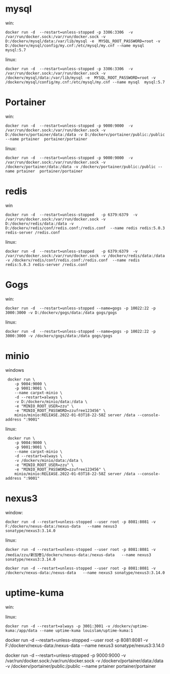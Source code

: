 



# mysql

win:

```
docker run -d  --restart=unless-stopped -p 3306:3306  -v /var/run/docker.sock:/var/run/docker.sock -v D:/dockerv/mysql/data:/var/lib/mysql -e  MYSQL_ROOT_PASSWORD=root -v D:/dockerv/mysql/config/my.cnf:/etc/mysql/my.cnf --name mysql  mysql:5.7
```

linux:

```
docker run -d  --restart=unless-stopped -p 3306:3306  -v /var/run/docker.sock:/var/run/docker.sock -v /dockerv/mysql/data:/var/lib/mysql -e  MYSQL_ROOT_PASSWORD=root -v /dockerv/mysql/config/my.cnf:/etc/mysql/my.cnf --name mysql  mysql:5.7
```

# Portainer

win:

```
docker run -d  --restart=unless-stopped -p 9000:9000  -v /var/run/docker.sock:/var/run/docker.sock -v D:/dockerv/portainer/data:/data -v D:/dockerv/portainer/public:/public --name prtainer  portainer/portainer
```

linux:

```
docker run -d  --restart=unless-stopped -p 9000:9000  -v /var/run/docker.sock:/var/run/docker.sock -v /dockerv/portainer/data:/data -v /dockerv/portainer/public:/public --name prtainer  portainer/portainer
```

# redis

win

```
docker run -d  --restart=unless-stopped   -p 6379:6379  -v /var/run/docker.sock:/var/run/docker.sock -v D:/dockerv/redis/data:/data -v D:/dockerv/redis/conf/redis.conf:/redis.conf  --name redis redis:5.0.3 redis-server /redis.conf
```

linux:

```
docker run -d  --restart=unless-stopped   -p 6379:6379  -v /var/run/docker.sock:/var/run/docker.sock -v /dockerv/redis/data:/data -v /dockerv/redis/conf/redis.conf:/redis.conf  --name redis redis:5.0.3 redis-server /redis.conf
```

# Gogs

win:

```
docker run -d  --restart=unless-stopped --name=gogs -p 10022:22 -p 3000:3000 -v D:/dockerv/gogs/data:/data gogs/gogs
```



linux:

```
docker run -d  --restart=unless-stopped --name=gogs -p 10022:22 -p 3000:3000 -v /dockerv/gogs/data:/data gogs/gogs
```

# minio

windows

```
 docker run \
    -p 9004:9000 \
    -p 9001:9001 \
    --name carpxt-minio \
    -d --restart=always \
    -v D:/dockerv/minio/data:/data \
    -e "MINIO_ROOT_USER=zzu" \
    -e "MINIO_ROOT_PASSWORD=zzufree123456" \
    minio/minio:RELEASE.2022-01-03T18-22-58Z server /data --console-address ":9001"
```



linux:

```
 docker run \
    -p 9004:9000 \
    -p 9001:9001 \
    --name carpxt-minio \
    -d --restart=always \
    -v /dockerv/minio/data:/data \
    -e "MINIO_ROOT_USER=zzu" \
    -e "MINIO_ROOT_PASSWORD=zzufree123456" \
    minio/minio:RELEASE.2022-01-03T18-22-58Z server /data --console-address ":9001"

```



# nexus3



window:

```
docker run -d --restart=unless-stopped --user root -p 8081:8081 -v F:/dockerv/nexus-data:/nexus-data   --name nexus3 sonatype/nexus3:3.14.0
```



linux:

```
docker run -d --restart=unless-stopped --user root -p 8081:8081 -v /media/zzu/新加卷1/dockerv/nexus-data:/nexus-data   --name nexus3 sonatype/nexus3:3.14.0

docker run -d --restart=unless-stopped --user root -p 8081:8081 -v /dockerv/nexus-data:/nexus-data   --name nexus3 sonatype/nexus3:3.14.0
```



# uptime-kuma

win:

linux:

```
docker run -d --restart=always -p 3001:3001 -v /dockerv/uptime-kuma:/app/data --name uptime-kuma louislam/uptime-kuma:1

```









docker run -d --restart=unless-stopped --user root -p 8081:8081 -v F:/dockerv/nexus-data:/nexus-data   --name nexus3 sonatype/nexus3:3.14.0





docker run -d  --restart=unless-stopped -p 9000:9000  -v /var/run/docker.sock:/var/run/docker.sock -v /dockerv/portainer/data:/data -v /dockerv/portainer/public:/public --name prtainer  portainer/portainer

